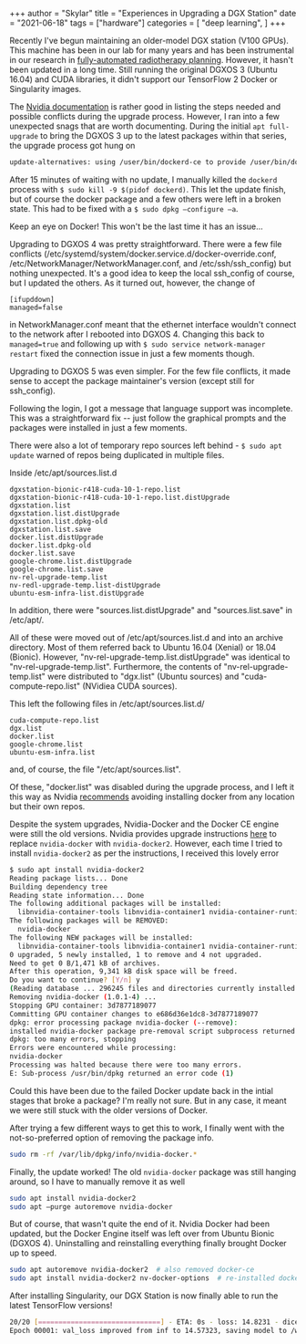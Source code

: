 +++
author = "Skylar"
title = "Experiences in Upgrading a DGX Station"
date = "2021-06-18"
tags = ["hardware"]
categories = [
    "deep learning",
]
+++

Recently I've begun maintaining an older-model DGX station (V100  GPUs). This
machine has been in our lab for many years and has been instrumental in our
research in
[fully-automated radiotherapy planning](https://rpa.mdanderson.org/). However,
it hasn't been updated in a long time. Still running the original DGXOS 3
(Ubuntu 16.04) and CUDA libraries, it didn't support our TensorFlow 2
Docker or Singularity images.

The
[Nvidia documentation](https://docs.nvidia.com/dgx/dgx-station-user-guide/index.html#upgrading-dgx-os-software-release)
is rather good in listing the steps needed and possible conflicts during the
upgrade process.
However, I ran into a few unexpected snags that are worth documenting. During
the initial `apt full-upgrade` to bring the DGXOS 3 up to the latest packages
within that series, the upgrade process got hung on

```bash
update-alternatives: using /user/bin/dockerd-ce to provide /user/bin/dockerd (dockerd) in auto mode
```

After 15 minutes of waiting with no update, I manually killed the `dockerd`
process with `$ sudo kill -9 $(pidof dockerd)`. This let the update finish, but
of course the docker package and a few others were left in a broken state.
This had to be fixed with a `$ sudo dpkg –configure –a`.

Keep an eye on Docker! This won't be the last time it has an issue...

Upgrading to DGXOS 4 was pretty straightforward. There were a few file conflicts
(/etc/systemd/system/docker.service.d/docker-override.conf,
/etc/NetworkManager/NetworkManager.conf, and /etc/ssh/ssh_config) but nothing
unexpected. It's a good idea to keep the local ssh_config of course, but I
updated the others. As it turned out, however, the change of

```code
[ifupddown]
managed=false
```

in NetworkManager.conf meant that the ethernet interface wouldn't connect to the
network after I rebooted into DGXOS 4. Changing this back to `managed=true`
and following up with `$ sudo service network-manager restart` fixed the
connection issue in just a few moments though.

Upgrading to DGXOS 5 was even simpler. For the few file conflicts, it made sense
to accept the package maintainer's version (except still for ssh_config).

Following the login, I got a message that language support was incomplete. This
was a straightforward fix -- just follow the graphical prompts and the packages
were installed in just a few moments.

There were also a lot of temporary repo sources left behind -
`$ sudo apt update` warned of repos being duplicated in multiple files.

Inside /etc/apt/sources.list.d
```code
dgxstation-bionic-r418-cuda-10-1-repo.list
dgxstation-bionic-r418-cuda-10-1-repo.list.distUpgrade
dgxstation.list
dgxstation.list.distUpgrade
dgxstation.list.dpkg-old
dgxstation.list.save
docker.list.distUpgrade
docker.list.dpkg-old
docker.list.save
google-chrome.list.distUpgrade
google-chrome.list.save
nv-rel-upgrade-temp.list
nv-redl-upgrade-temp.list-distUpgrade
ubuntu-esm-infra-list.distUpgrade
```

In addition, there were "sources.list.distUpgrade" and "sources.list.save" in
/etc/apt/.

All of these were moved out of /etc/apt/sources.list.d and into an archive directory.
Most of them referred back to Ubuntu 16.04 (Xenial) or 18.04 (Bionic).
However, "nv-rel-upgrade-temp.list.distUpgrade" was identical to
"nv-rel-upgrade-temp.list". Furthermore, the contents of
"nv-rel-upgrade-temp.list" were distributed to "dgx.list" (Ubuntu sources) and
"cuda-compute-repo.list" (NVidiea CUDA sources).

This left the following files in /etc/apt/sources.list.d/

```code
cuda-compute-repo.list
dgx.list
docker.list
google-chrome.list
ubuntu-esm-infra.list
```

and, of course, the file "/etc/apt/sources.list".

Of these, "docker.list" was disabled during the upgrade process, and I left it
this way as Nvidia
[recommends](https://docs.nvidia.com/dgx/dgx-station-user-guide/index.html#updating-exclusive-dgx-station-software)
avoiding installing docker from any location but their own repos.

Despite the system upgrades, Nvidia-Docker and the Docker CE engine were still
the old versions. Nvidia provides upgrade instructions
[here](https://docs.nvidia.com/dgx/nvidia-container-runtime-upgrade/index.html)
to replace `nvidia-docker` with `nvidia-docker2`. However, each time I tried to
install `nvidia-docker2` as per the instructions, I received this lovely
error

```bash
$ sudo apt install nvidia-docker2
Reading package lists... Done
Building dependency tree
Reading state information... Done
The following additional packages will be installed:
  libnvidia-container-tools libnvidia-container1 nvidia-container-runtime nvidia-container-toolkit
The following packages will be REMOVED:
  nvidia-docker
The following NEW packages will be installed:
  libnvidia-container-tools libnvidia-container1 nvidia-container-runtime nvidia-container-toolkit nvidia-docker2
0 upgraded, 5 newly installed, 1 to remove and 4 not upgraded.
Need to get 0 B/1,471 kB of archives.
After this operation, 9,341 kB disk space will be freed.
Do you want to continue? [Y/n] y
(Reading database ... 296245 files and directories currently installed.)
Removing nvidia-docker (1.0.1-4) ...
Stopping GPU container: 3d7877189077
Committing GPU container changes to e686d36e1dc8-3d7877189077
dpkg: error processing package nvidia-docker (--remove):
installed nvidia-docker package pre-removal script subprocess returned error exit status 1
dpkg: too many errors, stopping
Errors were encountered while processing:
nvidia-docker
Processing was halted because there were too many errors.
E: Sub-process /usr/bin/dpkg returned an error code (1)
```

Could this have been due to the failed Docker update back in the intial stages
that broke a package? I'm really not sure. But in any case, it meant we were
still stuck with the older versions of Docker.

After trying a few different ways to get this to work, I finally went with the
not-so-preferred option of removing the package info.

```bash
sudo rm -rf /var/lib/dpkg/info/nvidia-docker.*
```

Finally, the update worked! The old `nvidia-docker` package was still hanging
around, so I have to manually remove it as well

```bash
sudo apt install nvidia-docker2
sudo apt –purge autoremove nvidia-docker
```

But of course, that wasn't quite the end of it. Nvidia Docker had been updated,
but the Docker Engine itself was left over from Ubuntu Bionic (DGXOS 4).
Uninstalling and reinstalling everything finally brought Docker up to speed.

```bash
sudo apt autoremove nvidia-docker2  # also removed docker-ce
sudo apt install nvidia-docker2 nv-docker-options  # re-installed docker-ce and dependencies
```

After installing Singularity, our DGX Station is now finally able to run the
latest TensorFlow versions!

```bash
20/20 [==============================] - ETA: 0s - loss: 14.8231 - dice_coef_pos: 0.0442 - dice_coef: 0.0300
Epoch 00001: val_loss improved from inf to 14.57323, saving model to /weights/20210618_151214_temp.h5
```
